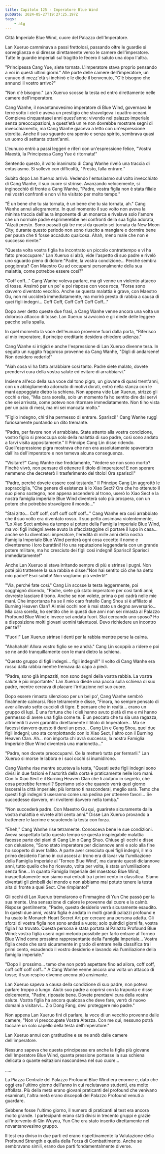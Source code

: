 ```yaml
---
title: Capitolo 125 - Imperatore Blue Wind
pubDate: 2024-05-27T19:27:25.197Z
tags:
    - atg
---
```





Città Imperiale Blue Wind, cuore del Palazzo dell'Imperatore.


Lan Xueruo camminava a passi frettolosi, passando oltre le guardie si sorveglianza e si diresse direttamente verso le camere dell'imperatore. Tutte le guardie imperiali sul tragitto le fecero il saluto una dopo l'altra.


"Principessa Cang Yue, siete tornata. L'imperatore stava proprio pensando a voi in questi ultimi giorni." Alle porte delle camere dell'imperatore, un eunuco di mezz'età si inchinò e le diede il benvenuto,
"C'è bisogno che annunci il vostro arrivo?"


"Non c'è bisogno." Lan Xueruo scosse la testa ed entrò direttamente nelle camere dell'imperatore.


Cang Wanhe, il novantanovesimo imperatore di Blue Wind, governava le terre sotto i cieli e aveva un prestigio che stravolgeva i quattro oceani. Compieva cinquantasei anni quest'anno; vivendo nel palazzo imperiale senza preoccupazioni, a quest'età un re non dovrebbe mostrare segni di invecchiamento, ma Cang Wanhe giaceva a letto con un'espressione stordita. Anche il suo sguardo era spento e senza spirito, sembrava quasi un uomo di settanta ottant'anni.


L'eunuco entrò a passi leggeri e riferì con un'espressione felice, "Vostra Maestà, la Principessa Cang Yue è ritornata!"


Sentendo questo, il volto inanimato di Cang Wanhe rivelò una traccia di entusiasmo. Si sollevò con difficoltà, "Presto, falla entrare."


Subito dopo Lan Xueruo arrivò. Vedendo l'entusiasmo sul volto invecchiato di Cang Wanhe, il suo cuore si strinse. Avanzando velocemente, si inginocchiò di fronte a Cang Wanhe, "Padre, vostra figlia non è stata filiale nei vostri confronti e non vi ha visitato per molto tempo."


"È un bene che tu sia tornata, è un bene che tu sia tornata, ah." Cang Wanhe annuì allegramente. In quel momento il suo volto non aveva la minima traccia dell'aura imponente di un monarca e rivelava solo l'amore che un normale padre esprimerebbe nei confronti della sua figlia adorata, "Alzati presto. Sono passati già tre mesi da quanto sei tornata da New Moon City; durante questo periodo non sono riuscito a mangiare o dormire bene per paura che ti fosse accaduto qualcosa. Ahah, meno male che non è successo niente."


"Questa volta vostra figlia ha incontrato un piccolo contrattempo e vi ha fatto preoccupare." Lan Xueruo si alzò, vide l'aspetto di suo padre e rivelò uno sguardo pieno di dolore:"Padre, la vostra condizione... Perché sembra peggiorata? Con Maestro Gu ad occuparsi personalmente della sua malattia, come potrebbe essere così?"


"Coff coff..." Cang Wanhe voleva parlare, ma gli venne un violento attacco di tosse. Ansimò per un po' e poi rispose con voce roca, "Forse sono davvero diventato vecchio. Anche se questa malattia è grave, con Maestro Gu, non mi ucciderà immediatamente, ma morirò presto di rabbia a causa di quei figli indegni... Coff Coff, Coff Coff Coff Coff..."


Dopo aver detto queste due frasi, a Cang Wanhe venne ancora una volta un doloroso attacco di tosse. Lan Xueruo si avvicinò e gli diede delle leggere pacche sulla spalla.


In quel momento la voce dell'eunuco provenne fuori dalla porta, "Riferisco al mio imperatore, il principe ereditario desidera chiedere udienza."


Cang Wanhe si irrigidì e anche l'espressione di Lan Xueruo divenne tesa. In seguito un ruggito fragoroso provenne da Cang Wanhe, "Digli di andarsene! Non desidero vederlo!"


"Aiah cosa vi ha fatto arrabbiare così tanto. Padre siete malato, dovete prendervi cura della vostra salute ed evitare di arrabbiarvi."


Insieme all'eco della sua voce dal tono pigro, un giovane di quasi trent'anni, con un abbigliamento adornato di motivi dorati, entrò nella stanza con le mani appoggiate dietro la schiena. Non appena vide Lan Xueruo, strizzò gli occhi e rise, "Mia cara sorella, solo un momento fa ho sentito dire dai servi che sei arrivata, come potevo non ritornare immediatamente. Non ti ho vista per un paio di mesi, ma mi sei mancata molto."


"Figlio indegno, chi ti ha permesso di entrare. Sparisci!" Cang Wanhe ruggì furiosamente puntando un dito tremante.


"Padre, per favore non vi arrabbiate. State attento alla vostra condizione, vostro figlio si preoccupa solo della malattia di suo padre, così sono andato a farvi visita appositamente." Il Principe Cang Lin disse ridendo. Quell'espressione pigra mostrava che non era assolutamente spaventato dall'ira dell'imperatore e non temeva alcuna conseguenza.


"Visitare?" Cang Wanhe rise freddamente, "Vedere se non sono morto?
Finché vivrò, non pensare di ottenere il titolo di imperatore! E non sperare nemmeno che decreterò il trasferimento del titolo! Ora sparisci!"


"Padre, perché dovete essere così testardo." Il Principe Cang Lin aggrottò le sopracciglia, "Che genere di esistenza è lo Xiao Sect? Ora che ho ottenuto il suo pieno sostegno, non appena ascenderò al trono, userò lo Xiao Sect e la nostra famiglia imperiale Blue Wind diventerà solo più prospera, con un potere che potrebbe stravolgere il mondo..."


"Stai zitto... Coff coff, coff coff coff coff..." Cang Wanhe era così arrabbiato che il suo volto era diventato rosso. Il suo petto ansimava violentemente, "Lo Xiao Sect ambiva da tempo al potere della Famiglia Imperiale Blue Wind, ma voi figli indegni avete avuto la sfacciataggine di portare il lupo in casa... anche se tu diventassi imperatore, l'eredità di mille anni della nostra Famiglia Imperiale Blue Wind perderà ogni cosa eccetto il nome e diventeremo i loro burattini! Ho una reputazione leggendaria con un grande potere militare, ma ho cresciuto dei figli così indegni! Sparisci! Sparisci immediatamente!"


Anche Lan Xueruo si stava irritando sempre di più e strinse i pugni. Non poté più trattenere la sua rabbia e disse:"Non hai sentito ciò che ha detto mio padre? Esci subito!
Non vogliamo più vederti!"


"Via, perché fate così." Cang Lin scosse la testa leggermente, poi sogghignò dicendo, "Padre, siete già stato imperatore per così tanti anni; dovreste lasciare il trono. Anche se non volete, prima o poi cadrà nelle mie mani. Che importanza ha se il mio caro fratello Cang Shou si è affiliato al Burning Heaven Clan? Ai miei occhi non è mai stato un degno avversario... Mia cara sorella, ho sentito che in questi due anni non sei rimasta al Palazzo Profound Blue Wind e invece sei andata fuori. Stai cercando uno sposo? Ho a disposizione molti giovani uomini talentuosi. Devo richiedere un incontro per te?"


"Fuori!" Lan Xueruo strinse i denti per la rabbia mentre perse la calma.


"Ahahahah! Allora vostro figlio se ne andrà." Cang Lin scoppiò a ridere e poi se ne andò tranquillamente con le mani dietro la schiena.


"Questo gruppo di figli indegni... figli indegni!!" Il volto di Cang Wanhe era rosso dalla rabbia mentre tremava da capo a piedi.


"Padre, sono già impazziti, non sono degni della vostra rabbia. La vostra salute è più importante." Lan Xueruo diede una pacca sulla schiena di suo padre, mentre cercava di placare l'irritazione nel suo cuore.


Dopo essere rimasto silenzioso per un bel po', Cang Wanhe sembrò finalmente calmarsi. Rise tetramente e disse, "Finora, ho sempre pensato di aver allevato sette cuccioli di tigre.
E pensare che in realtà... erano un gruppo di lupi. È una fortuna che i cieli hanno avuto pietà di me e mi hanno permesso di avere una figlia come te. È un peccato che tu sia una ragazza, altrimenti ti avrei garantito direttamente il titolo di Imperatore... Ma se facessi davvero questo ti darei un peso... Cang Lin e Cang Shou, quei due figli indegni; uno sta complottando con lo Xiao Sect, l'altro con il Burning Heaven Clan. Ah... non importa chi avrà successo, la nostra Famiglia Imperiale Blue Wind diventerà una marionetta..."


"Padre, non dovete preoccuparvi. Ce la metterò tutta per fermarli." Lan Xueruo si morse le labbra e i suoi occhi si inumidirono.


Cang Wanhe rise mentre scuoteva la testa, "Questi sette figli indegni sono divisi in due fazioni e l'autorità della corta è praticamente nelle loro mani. Con lo Xiao Sect e il Burning Heaven Clan che li aiutano in segreto, che cosa potrebbe fermarli? Speriamo solo che quando verrà quel giorno lascerai la città imperiale; più lontano ti nasconderai, meglio sarà. Temo che questi figli indegni ti useranno come una pedina per ottenere favori... Se succedesse davvero, mi rivolterei davvero nella tomba."


"Non succederà padre. Con Maestro Gu qui, guarirete sicuramente dalla vostra malattia e vivrete altri cento anni." Disse Lan Xueruo provando a trattenere le lacrime e scuotendo la testa con forza.


"Eheh," Cang Wanhe rise tetramente. Conosceva bene le sue condizioni. Aveva sospettato tutto questo tempo se questa inspiegabile malattia facesse parte dei piani di Cang Lin o Cang Shuo. Chiuse gli occhi e disse con delusione, "Sono stato imperatore per diciannove anni e solo alla fine ho scoperto di aver fallito. A parte aver cresciuto quei figli indegni, il mio primo desiderio l'anno in cui ascesi al trono era di lavar via l'umiliazione della Famiglia Imperiale al 'Torneo Blue Wind', ma durante questi diciannove anni, tutto quello che ho ricevuto, volta per volta, è stata un'umiliazione senza fine...
In quanto Famiglia Imperiale del maestoso Blue Wind, inaspettatamente non siamo mai entrati tra i primi cento in classifica. Siamo diventati gli zimbelli del mondo e non abbiamo mai potuto tenere la testa alta di fronte a quei Sect. Che rimpianto!"


Gli occhi di Lan Xueruo tremolarono e l'immagine di Yun Che passò per la sua mente. Una sensazione di calore le provenne dal cuore e la calmò. Rispose gentilmente, "Padre, questo desiderio verrà sicuramente esaudito. In questi due anni, vostra figlia è andata in molti grandi palazzi profound e ha usato le Monarch Heart Secret Art per cercare una persona adatta. Gli sforzi di vostra figlia non sono andati a vuoto; solo quindici giorni fa, vostra figlia l'ha trovato. Questa persona è stata portata al Palazzo Profound Blue Wind; vostra figlia userà ogni metodo possibile per farlo entrare al Torneo Blue Wind come prossimo rappresentante della Famiglia Imperiale... Vostra figlia crede che sarà sicuramente in grado di entrare nella classifica tra i primi cento, esaudendo il vostro desiderio e lavando via l'umiliazione della famiglia imperiale."


"Dopo il prossimo... temo che non potrò aspettare fino ad allora, coff coff, coff coff coff coff..." A Cang Wanhe venne ancora una volta un attacco di tosse; il suo respiro divenne ancora più ansimante.


Lan Xueruo sapeva a causa della condizione di suo padre, non poteva parlare troppo a lungo. Aiutò suo padre a coprirsi con la trapunta e disse dolcemente, "Padre, riposate bene. Dovete prendervi cura della vostra salute. Vostra figlia ha ancora qualcosa che deve fare, verrò di nuovo domani a visitarvi... Zio Dong Fang, devi proteggere mio padre."


Non appena Lan Xueruo finì di parlare, la voce di un vecchio provenne dalle camere, "Non vi preoccupate Vostra Altezza. Con me qui, nessuno potrà toccare un solo capello della testa dell'imperatore."


Lan Xueruo annuì con gratitudine e se ne andò dalle camere dell'imperatore.


Nessuno sapeva che questa principessa era anche la figlia più giovane dell'Imperatore Blue Wind, quanta pressione portasse la sua schiena delicata o quante esitazioni nascondeva nel suo cuore...


…..


La Piazza Centrale del Palazzo Profound Blue Wind era enorme e, dato che oggi era l'ultimo giorno dell'anno in cui reclutavano studenti, era molto affollata. Più della metà erano giovani praticanti del profound che venivano esaminati, l'altra metà erano discepoli del Palazzo Profound venuti a guardare.


Sebbene fosse l'ultimo giorno, il numero di praticanti al test era ancora molto grande. I partecipanti erano stati divisi in trecento gruppi e grazie all'intervento di Qin Wuyou, Yun Che era stato inserito direttamente nel novantanovesimo gruppo.


Il test era diviso in due parti ed erano rispettivamente la Valutazione della Profound Strength e quella della Forza di Combattimento. Anche se sembravano simili, erano due parti fondamentalmente diverse.





